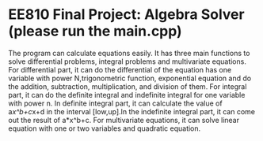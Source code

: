 # EE810 Final Project: Algebra Solver (please run the main.cpp)
The program can calculate equations easily. It has three main functions to solve differential problems, integral problems and
multivariate equations.
For differential part, it can do the differential of the equation has one variable with power N,trigonometric function, exponential equation and do the addition, subtraction, multiplication, and division of them.
For integral part, it can do the definite integral and indefinite integral for one variable with power n. In definite integral part, it can calculate the value of a*x^b+c*x+d in the interval [low,up].In the indefinite integral part, it can come out the result of a*x^b+c.
For multivariate equations, it can solve linear equation with one or two variables and quadratic equation.
